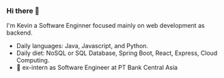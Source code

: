 ### Hi there 👋 
I'm Kevin a Software Enginner focused mainly on web development as backend.
- Daily languages: Java, Javascript, and Python.
- Daily diet: NoSQL or SQL Database, Spring Boot, React, Express, Cloud Computing.
- 🔭 ex-intern as Software Engineer at PT Bank Central Asia 

<!--
**kaye5/kaye5** is a ✨ _special_ ✨ repository because its `README.md` (this file) appears on your GitHub profile.

Here are some ideas to get you started:

- 🔭 I’m currently working on ...
- 🌱 I’m currently learning ...
- 👯 I’m looking to collaborate on ...
- 🤔 I’m looking for help with ...
- 💬 Ask me about ...
- 📫 How to reach me: ...
- 😄 Pronouns: ...
- ⚡ Fun fact: ...
-->
